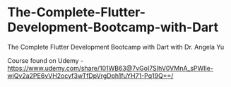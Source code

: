 # The-Complete-Flutter-Development-Bootcamp-with-Dart
The Complete Flutter Development Bootcamp with Dart with Dr. Angela Yu

Course found on Udemy - https://www.udemy.com/share/101WB63@7vGoI7SIhV0VMnA_sPWIle-wiQv2a2PE6vVH2ocyf3wTfDpVrgDph1fuYH71-Pq19Q==/
